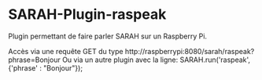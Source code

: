 SARAH-Plugin-raspeak
====================

Plugin permettant de faire parler SARAH sur un Raspberry Pi.

Accès via une requête GET du type http://raspberrypi:8080/sarah/raspeak?phrase=Bonjour
Ou via un autre plugin avec la ligne: SARAH.run('raspeak', {'phrase' : "Bonjour"});
